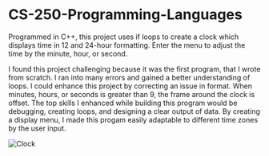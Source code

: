 # CS-250-Programming-Languages

Programmed in C++, this project uses if loops to create a clock which displays time in 12 and 24-hour formatting. 
Enter the menu to adjust the time by the minute, hour, or second. 


I found this project challenging because it was the first program,  that I wrote from scratch. 
I ran into many errors and gained a better understanding of loops. 
I could enhance this project by correcting an issue in format. When minutes, hours, or seconds is greater than 9, the frame around the clock is offset. 
The top skills I enhanced while building this program would be debugging, creating loops, and designing a clear output of data. 
By creating a display menu, I made this progam easily adaptable to different time zones by the user input. 


![Clock](https://user-images.githubusercontent.com/71840637/141397034-58ebded0-6ace-43ae-96a1-4dd33099d8f1.jpg)
